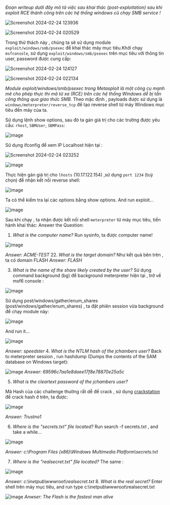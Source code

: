 
*Đoạn writeup dưới đây mô tả việc sau khai thác (post-exploitation) sau khi exploit RCE thành công trên các hệ thống windows cũ chạy SMB service !*

![Screenshot 2024-02-24 123936](https://hackmd.io/_uploads/r1xBZbPhT.png)

![Screenshot 2024-02-24 020529](https://hackmd.io/_uploads/r1J3nPIha.png)

Trong thử thách này , chúng ta sẽ sử dụng module `exploit/windows/smb/psexec` để khai thác máy mục tiêu.Khởi chạy `msfconsole`, sử dụng `exploit/windows/smb/psexec` trên mục tiêu với thông tin user, password được cung cấp:

![Screenshot 2024-02-24 124127](https://hackmd.io/_uploads/r18iZ-P2a.png)

![Screenshot 2024-02-24 022134](https://hackmd.io/_uploads/Syiwl_Lnp.png)

*Module exploit/windows/smb/psexec trong Metasploit là một công cụ mạnh mẽ cho phép thực thi mã từ xa (RCE) trên các hệ thống Windows dễ bị tấn công thông qua giao thức SMB.*
Theo mặc định , payloads được sử dụng là `windows/meterpreter/reverse_tcp` để tạo reverse shell từ máy Windows mục tiêu đến máy của ta.  

Sử dụng lệnh show options, sau đó ta gán giá trị cho các trường được yêu cầu: `rhost`, `SBMUser`, `SBMPass`:

![image](https://hackmd.io/_uploads/H1sFGZvha.png)

Sử dụng ifconfig để xem IP Localhost hiện tại :

![Screenshot 2024-02-24 023252](https://hackmd.io/_uploads/Sy1XQOUh6.png)

![image](https://hackmd.io/_uploads/B12-XZw2a.png)

Thực hiện gán giá trị cho `lhosts` (10.17.122.154) ,sử dụng `port 1234` (tuỳ chọn) để nhận kết nối reverse shell:

![image](https://hackmd.io/_uploads/H1s1Ebw2p.png)

Ta có thể kiểm tra lại các options bằng show options.
And run exploit...

![image](https://hackmd.io/_uploads/S1P2V-w2a.png)

Sau khi chạy , ta nhận được kết nối shell `meterpreter` từ máy mục tiêu, tiến hành khai thác: 
Answer the Question:
1.  *What is the computer name?*
Run sysinfo, ta được computer name!

![image](https://hackmd.io/_uploads/H1I9HWD3a.png)

*Answer: ACME-TEST*
22. *What is the target domain?* 
Như kết quả bên trên , ta có domain FLASH
*Answer: FLASH*

3. *What is the name of the share likely created by the user?* 
Sử dụng command background (bg) để background meterpreter hiện tại , trở về msf6 console :

![image](https://hackmd.io/_uploads/Sk_GOWDn6.png)

Sử dụng post/windows/gather/enum_shares (post/windows/gather/enum_shares) , ta đặt phiên session vừa background để chạy module này: 

![image](https://hackmd.io/_uploads/Syi6uWP3p.png)

And run it...

![image](https://hackmd.io/_uploads/BJ6-FZw36.png)

*Answer: speedster*
4. *What is the NTLM hash of the jchambers user?* 
Back to meterpreter session , run hashdump (Dumps the contents of the SAM database on Windows target): 

![image](https://hackmd.io/_uploads/Hkmx9Wwna.png)
*Answer: 69596c7aa1e8daee17f8e78870e25a5c* 

5. *What is the cleartext password of the jchambers user?*

Mã Hash của các challenge thường rất dễ để crack , sử dụng [crackstation](https://crackstation.net/) để crack hash ở trên, ta được: 

![image](https://hackmd.io/_uploads/rkZ_jZD3T.png)

*Answer: Trustno1*

6. *Where is the "secrets.txt"  file located?* 
Run search -f secrets.txt , and take a while...

![image](https://hackmd.io/_uploads/B1-46WDna.png)

*Answer: c:\Program Files (x86)\Windows Multimedia Platform\secrets.txt*

7. *Where is the "realsecret.txt" file located?*
The same :

![image](https://hackmd.io/_uploads/BJHlRbvna.png)

*Answer: c:\inetpub\wwwroot\realsecret.txt*
8. *What is the real secret?* 
Enter shell trên máy mục tiêu, and run type c:\inetpub\wwwroot\realsecret.txt

![image](https://hackmd.io/_uploads/r1P-yfDn6.png)
*Anwser: The Flash is the fastest man alive*
